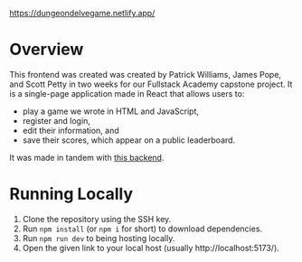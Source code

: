 https://dungeondelvegame.netlify.app/

# Overview
This frontend was created was created by Patrick Williams, James Pope, and Scott Petty in two weeks for our Fullstack Academy capstone project. 
It is a single-page application made in React that allows users to:
- play a game we wrote in HTML and JavaScript,
- register and login,
- edit their information, and
- save their scores, which appear on a public leaderboard.

It was made in tandem with [this backend](https://github.com/ScottCPetty/capstone_backend).
# Running Locally
1. Clone the repository using the SSH key.
2. Run `npm install` (or `npm i` for short) to download dependencies.
3. Run `npm run dev` to being hosting locally.
4. Open the given link to your local host (usually http://localhost:5173/).
